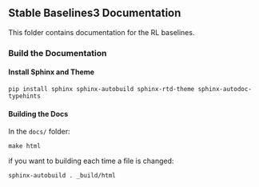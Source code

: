 ## Stable Baselines3 Documentation

This folder contains documentation for the RL baselines.


### Build the Documentation

#### Install Sphinx and Theme

```
pip install sphinx sphinx-autobuild sphinx-rtd-theme sphinx-autodoc-typehints 
```

#### Building the Docs

In the `docs/` folder:
```
make html
```

if you want to building each time a file is changed:

```
sphinx-autobuild . _build/html
```
